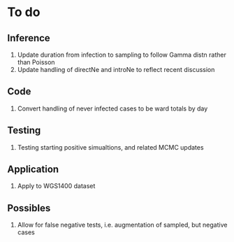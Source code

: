 To do
=====

Inference
---------

1. Update duration from infection to sampling to follow Gamma distn rather than Poisson
2. Update handling of directNe and introNe to reflect recent discussion

Code
----
1. Convert handling of never infected cases to be ward totals by day


Testing
-------
1. Testing starting positive simualtions, and related MCMC updates


Application
-----------
1. Apply to WGS1400 dataset


Possibles
---------
1. Allow for false negative tests, i.e. augmentation of sampled, but negative cases
